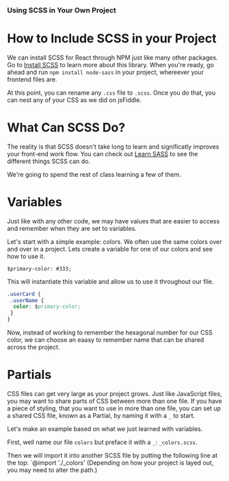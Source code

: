 ### Using SCSS in Your Own Project

# How to Include SCSS in your Project

We can install SCSS for React through NPM just like many other packages. Go to [Install SCSS](https://www.npmjs.com/package/node-sass) to learn more about this library. When you're ready, go ahead and run `npm install node-sass` in your project, whereever your frontend files are. 

At this point, you can rename any `.css` file to `.scss`. Once you do that, you can nest any of your CSS as we did on jsFiddle. 

# What Can SCSS Do?

The reality is that SCSS doesn't take long to learn and significatly improves your front-end work flow. You can check out [Learn SASS](https://sass-lang.com/guide) to see the different things SCSS can do. 

We're going to spend the rest of class learning a few of them. 

# Variables

Just like with any other code, we may have values that are easier to access and remember when they are set to variables. 

Let's start with a simple example: colors. We often use the same colors over and over in a project. Lets create a variable for one of our colors and see how to use it. 

`$primary-color: #333;`

This will instantiate this variable and allow us to use it throughout our file. 

``` CSS
.userCard {
 .userName {
  color: $primary-color;
 }
}
```

Now, instead of working to remember the hexagonal number for our CSS color, we  can choose an eaasy to remember name that can be shared across the project. 

# Partials

CSS files can get very large as your project grows. Just like JavaScript files, you may want to share parts of CSS between more than one file. If you have a piece of styling, that you want to use in more than one file, you can set up a shared CSS file, known as a Partial, by naming it with a `_` to start. 

Let's make an example based on what we just learned with variables.

First, well name our file `colors` but preface it with a `_`: `_colors.scss`.

Then we will import it into another SCSS file by putting the following line at the top:
`@import './_colors' (Depending on how your project is layed out, you may need to alter the path.)
